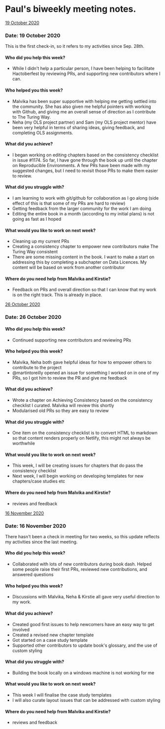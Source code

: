 # Paul's biweekly meeting notes.

[19 October 2020](#date-19-October-2020)

### Date: 19 October 2020

This is the first check-in, so it refers to my activities since Sep. 28th.

#### Who did you help this week?

- While I didn't help a particular person, I have been helping to facilitate Hactoberfest by reviewing PRs, and supporting new contributors where I can.

#### Who helped you this week?

- Malvika has been super supportive with helping me getting settled into the community. She has also given me helpful pointers with working with Github, and giving me an overall sense of direction as I contribute to The Turing Way.
- Neha (my OLS project partner) and Sam (my OLS project mentor) have been very helpful in terms of sharing ideas, giving feedback, and completing OLS assignments. 

#### What did you achieve?

- I began working on editing chapters based on the consistency checklist in issue #1174. So far, I have gone through the book up until the chapter on Reproducible Environments. A few PRs have been made with my suggested changes, but I need to revisit those PRs to make them easier to review.

#### What did you struggle with?

- I am learning to work with git/github for collaboration as I go along (side effect of this is that some of my PRs are hard to review)
- Getting feedback from the larger community for the work I am doing
- Editing the entire book in a month (according to my initial plans) is not going as fast as I hoped

#### What would you like to work on next week?

- Cleaning up my current PRs
- Creating a consistency chapter to empower new contributors make The Turing Way consistent
- There are some missing content in the book. I want to make a start on addressing this by completing a subchapter on Data Licences. My content will be based on work from another contributor 

#### Where do you need help from Malvika and Kirstie?

- Feedback on PRs and overall direction so that I can know that my work is on the right track. This is already in place. 

[26 October 2020](#date-26-October-2020)

### Date: 26 October 2020

#### Who did you help this week?

- Continued supporting new contributors and reviewing PRs

#### Who helped you this week?

- Malvika, Neha both gave helpful ideas for how to empower others to contribute to the project
- @martintoreilly opened an issue for something I worked on in one of my PRs, so I got him to review the PR and give me feedback

#### What did you achieve?

- Wrote a chapter on Achieving Consistency based on the consistency checklist I curated. Malvika will review this shortly
- Modularised old PRs so they are easy to review

#### What did you struggle with?

- One item on the consistency checklist is to convert HTML to markdown so that content renders properly on Netlify, this might not always be worthwhile

#### What would you like to work on next week?

- This week, I will be creating issues for chapters that do pass the consistency checklist
- Next week, I will begin working on developing templates for new chapters/case studies etc

#### Where do you need help from Malvika and Kirstie?

- reviews and feedback

[16 November 2020](#date-16-November-2020)

### Date: 16 November 2020

There hasn't been a check in meeting for two weeks, so this update reflects my activities since the last meeting.

#### Who did you help this week?

- Collaborated with lots of new contributors during book dash. Helped some people raise their first PRs, reviewed new contributions, and answered questions

#### Who helped you this week?

- Discussions with Malvika, Neha & Kirstie all gave very useful direction to my work.

#### What did you achieve?

- Created good first issues to help newcomers have an easy way to get involved
- Created a revised new chapter template
- Got started on a case study template
- Supported other contributors to update book's glossary, and the use of custom styling

#### What did you struggle with?

- Building the book locally on a windows machine is not working for me

#### What would you like to work on next week?

- This week I will finalise the case study templates
- I will also curate layout issues that can be addressed with custom styling

#### Where do you need help from Malvika and Kirstie?

- reviews and feedback
